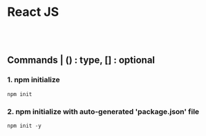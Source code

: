 # React JS

<br/><br/>
## Commands | () : type, [] : optional

### 1. npm initialize
```npm init```

### 2. npm initialize with auto-generated 'package.json' file
```npm init -y```

###
